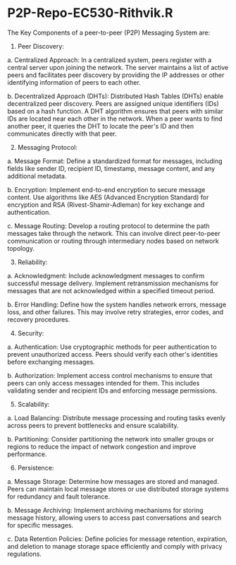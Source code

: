 # P2P-Repo-EC530-Rithvik.R
The Key Components of a peer-to-peer (P2P) Messaging System are:

1. Peer Discovery:

  a. Centralized Approach: In a centralized system, peers register with a central server upon joining the network. The server maintains a list of active peers and facilitates peer discovery by providing the IP addresses     or other identifying information of peers to each other.
  
  b. Decentralized Approach (DHTs): Distributed Hash Tables (DHTs) enable decentralized peer discovery. Peers are assigned unique identifiers (IDs) based on a hash function. A DHT algorithm ensures that peers with similar   IDs are located near each other in the network. When a peer wants to find another peer, it queries the DHT to locate the peer's ID and then communicates directly with that peer.

2. Messaging Protocol:

  a. Message Format: Define a standardized format for messages, including fields like sender ID, recipient ID, timestamp, message content, and any additional metadata.
  
  b. Encryption: Implement end-to-end encryption to secure message content. Use algorithms like AES (Advanced Encryption Standard) for encryption and RSA (Rivest-Shamir-Adleman) for key exchange and authentication.
  
  c. Message Routing: Develop a routing protocol to determine the path messages take through the network. This can involve direct peer-to-peer communication or routing through intermediary nodes based on network topology.

3. Reliability:

  a. Acknowledgment: Include acknowledgment messages to confirm successful message delivery. Implement retransmission mechanisms for messages that are not acknowledged within a specified timeout period.
  
  b. Error Handling: Define how the system handles network errors, message loss, and other failures. This may involve retry strategies, error codes, and recovery procedures.

4. Security:

  a. Authentication: Use cryptographic methods for peer authentication to prevent unauthorized access. Peers should verify each other's identities before exchanging messages.
  
  b. Authorization: Implement access control mechanisms to ensure that peers can only access messages intended for them. This includes validating sender and recipient IDs and enforcing message permissions.

5. Scalability:

  a. Load Balancing: Distribute message processing and routing tasks evenly across peers to prevent bottlenecks and ensure scalability.
  
  b. Partitioning: Consider partitioning the network into smaller groups or regions to reduce the impact of network congestion and improve performance.

6. Persistence:

  a. Message Storage: Determine how messages are stored and managed. Peers can maintain local message stores or use distributed storage systems for redundancy and fault tolerance.
  
  b. Message Archiving: Implement archiving mechanisms for storing message history, allowing users to access past conversations and search for specific messages.
  
  c. Data Retention Policies: Define policies for message retention, expiration, and deletion to manage storage space efficiently and comply with privacy regulations.
